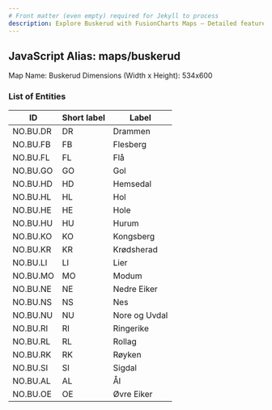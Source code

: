 ```yaml
---
# Front matter (even empty) required for Jekyll to process
description: Explore Buskerud with FusionCharts Maps – Detailed features for seamless integration. Try now & enhance your data visualization today! 
---
```


## JavaScript Alias: maps/buskerud

Map Name: Buskerud
Dimensions (Width x Height): 534x600





### List of Entities

ID | Short label | Label
---|---|---|
NO.BU.DR|DR|Drammen
NO.BU.FB|FB|Flesberg
NO.BU.FL|FL|Flå
NO.BU.GO|GO|Gol
NO.BU.HD|HD|Hemsedal
NO.BU.HL|HL|Hol
NO.BU.HE|HE|Hole
NO.BU.HU|HU|Hurum
NO.BU.KO|KO|Kongsberg
NO.BU.KR|KR|Krødsherad
NO.BU.LI|LI|Lier
NO.BU.MO|MO|Modum
NO.BU.NE|NE|Nedre Eiker
NO.BU.NS|NS|Nes
NO.BU.NU|NU|Nore og Uvdal
NO.BU.RI|RI|Ringerike
NO.BU.RL|RL|Rollag
NO.BU.RK|RK|Røyken
NO.BU.SI|SI|Sigdal
NO.BU.AL|AL|Ål
NO.BU.OE|OE|Øvre Eiker

